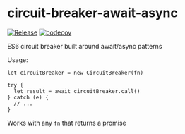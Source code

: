 # circuit-breaker-await-async

[![Release](https://github.com/patrickleet/circuit-breaker-await-async/actions/workflows/release.yml/badge.svg)](https://github.com/patrickleet/circuit-breaker-await-async/actions/workflows/release.yml)
[![codecov](https://codecov.io/gh/patrickleet/circuit-breaker-await-async/branch/master/graph/badge.svg)](https://codecov.io/gh/patrickleet/circuit-breaker-await-async)


ES6 circuit breaker built around await/async patterns

Usage:

```
let circuitBreaker = new CircuitBreaker(fn)

try {
  let result = await circuitBreaker.call()
} catch (e) {
  // ...
}
```

Works with any `fn` that returns a promise
